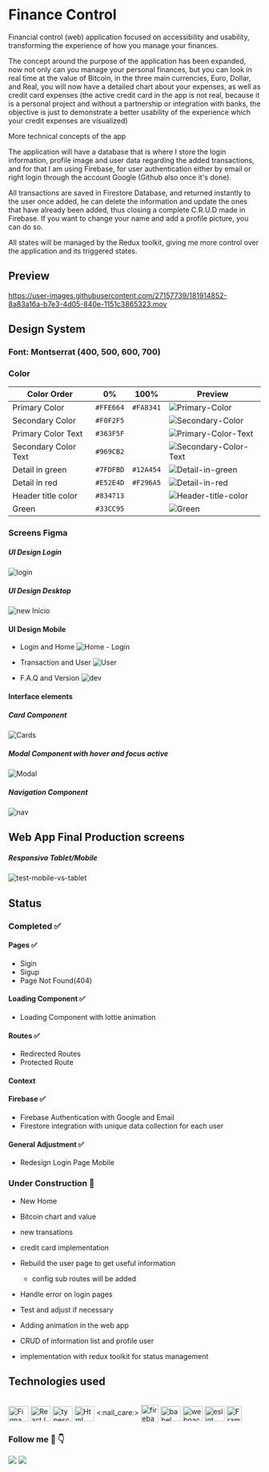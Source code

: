 # Finance Control

Financial control (web) application focused on accessibility and usability, transforming the experience of how you manage your finances.

The concept around the purpose of the application has been expanded, now not only can you manage your personal finances, but you can look in real time at the value of Bitcoin, in the three main currencies, Euro, Dollar, and Real, you will now have a detailed chart about your expenses, as well as credit card expenses (the active credit card in the app is not real, because it is a personal project and without a partnership or integration with banks, the objective is just to demonstrate a better usability of the experience which your credit expenses are visualized)

More technical concepts of the app

The application will have a database that is where I store the login information, profile image and user data regarding the added transactions, and for that I am using Firebase, for user authentication either by email or right login through the account Google (Github also once it's done).


All transactions are saved in Firestore Database, and returned instantly to the user once added, he can delete the information and update the ones that have already been added, thus closing a complete C.R.U.D made in Firebase. If you want to change your name and add a profile picture, you can do so.


All states will be managed by the Redux toolkit, giving me more control over the application and its triggered states.

## Preview 
https://user-images.githubusercontent.com/27157739/181914852-8a83a16a-b7e3-4d05-840e-1151c3865323.mov

## Design System

### Font: Montserrat (400, 500, 600, 700)

### Color
| Color Order |  0% | 100% | Preview  |
|---------------|---------------|---------------|------|
| Primary Color | `#FFE664`  | `#FA8341` |![Primary-Color](https://user-images.githubusercontent.com/27157739/181995021-9573d4c8-36fc-4b62-9320-2e96f01617db.svg) |
| Secondary Color | `#F0F2F5` | | ![Secondary-Color](https://user-images.githubusercontent.com/27157739/181995593-772b8894-8e45-48f1-965a-8dfd33b8dd23.svg) |
| Primary Color Text| `#363F5F` | | ![Primary-Color-Text](https://user-images.githubusercontent.com/27157739/181995687-2e4bc773-95c7-412a-b434-c9d89c4c466d.svg) |
| Secondary Color Text| `#969CB2` | | ![Secondary-Color-Text](https://user-images.githubusercontent.com/27157739/181995595-76335c81-7879-44cf-8243-18482d766895.svg) | 
| Detail in green| `#7FDFBD` | `#12A454` | ![Detail-in-green](https://user-images.githubusercontent.com/27157739/181995791-f8588799-9101-4ccd-96b9-2edb17e8f0f7.svg) |
| Detail in red| `#E52E4D` | `#F296A5` | ![Detail-in-red](https://user-images.githubusercontent.com/27157739/181995896-615fd709-8c88-4a38-a74e-f5370a1eb0c6.svg) |
| Header title color | `#834713` | | ![Header-title-color](https://user-images.githubusercontent.com/27157739/181995922-ac8fd502-df3e-4b73-a8bd-cc740acf28ab.svg) |
| Green | `#33CC95` | | ![Green](https://user-images.githubusercontent.com/27157739/181995934-40715750-0143-4431-bbd6-3fd6c0b7edbc.svg) |



### Screens Figma

##### UI Design Login

![login](https://user-images.githubusercontent.com/27157739/183252681-fac1930f-d5c8-4b09-b6a8-c7f19826650c.png)

##### UI Design Desktop 

![new Início](https://user-images.githubusercontent.com/27157739/188340669-f1b5d6bc-4ecc-47e2-8c8b-1eb203abc1ba.jpg)

#### UI Design Mobile 

- Login and Home
![Home - Login](https://user-images.githubusercontent.com/27157739/188341075-5cb9c3ea-a951-46f2-9bf6-00d4e03146b2.png)

- Transaction and User
![User](https://user-images.githubusercontent.com/27157739/188341083-6ee0ad6a-fae3-4e76-8401-bfa99e9d933e.png)

- F.A.Q and Version
![dev](https://user-images.githubusercontent.com/27157739/188341090-9db8e896-fc3c-4413-a2e9-bbc156acff88.png)

#### Interface elements

##### Card Component
![Cards](https://user-images.githubusercontent.com/27157739/181994918-21d39e53-c566-4130-ab5a-fd7c211a4982.png)


##### Modal Component with hover and focus active
![Modal](https://user-images.githubusercontent.com/27157739/181994924-ae62eec5-4feb-48aa-8008-72e878b46b5b.png)

##### Navigation Component
![nav](https://user-images.githubusercontent.com/27157739/181994926-85dc86fb-e730-4279-9064-791d656e8fca.png)


## Web App Final Production screens

##### Responsivo Tablet/Mobile 
![test-mobile-vs-tablet](https://user-images.githubusercontent.com/27157739/181996059-e5dbb78e-bcf5-4674-bf51-5e6e2f7520e0.png)


## Status

### Completed :white_check_mark:

#### Pages :white_check_mark:

- Sigin
- Sigup
- Page Not Found(404)


#### Loading Component :white_check_mark:

- Loading Component with lottie animation


#### Routes :white_check_mark:

- Redirected Routes
- Protected Route

#### Context 

#### Firebase :white_check_mark:

- Firebase Authentication with Google and Email
- Firestore integration with unique data collection for each user 

#### General Adjustment :white_check_mark:

- Redesign Login Page Mobile


### Under Construction :construction:

- New Home
- Bitcoin chart and value
- new transations
- credit card implementation
- Rebuild the user page to get useful information
  - config sub routes will be added
  
- Handle error on login pages
- Test and adjust if necessary
- Adding animation in the web app
- CRUD of information list and profile user 
- implementation with redux toolkit for status management

## Technologies used

<div style="display: inline_block"><br>
  <img align="center"  alt="Figna" height="30" width="40" src="https://cdn.jsdelivr.net/gh/devicons/devicon/icons/figma/figma-original.svg">
  <img align="center"  alt="ReactJS" height="30" width="40" src="https://cdn.jsdelivr.net/gh/devicons/devicon/icons/react/react-original.svg">
  <img align="center"  alt="typescript" height="30" width="40" src="https://cdn.jsdelivr.net/gh/devicons/devicon/icons/typescript/typescript-original.svg">
  <img align="center"  alt="Html" height="30" width="40" src="https://cdn.jsdelivr.net/gh/devicons/devicon/icons/html5/html5-original.svg">
  <:nail_care:>
   <img align="center"  alt="firebase" height="35" width="35" src="https://cdn.jsdelivr.net/gh/devicons/devicon/icons/firebase/firebase-plain-wordmark.svg">  
  <img align="center"  alt="babel" height="30" width="40" src="https://cdn.jsdelivr.net/gh/devicons/devicon/icons/babel/babel-original.svg">
  <img align="center"  alt="webpack" height="30" width="40" src="https://cdn.jsdelivr.net/gh/devicons/devicon/icons/webpack/webpack-original.svg">
  <img align="center"  alt="eslint" height="30" width="40" src="https://cdn.jsdelivr.net/gh/devicons/devicon/icons/eslint/eslint-original.svg">
  <img align="center"  alt="Frame Motion" height="30" width="30" src="https://user-images.githubusercontent.com/27157739/185726445-a7664858-4301-4e1e-852d-3ca2c7777268.png">

 
 
</div>


### Follow me :hugs: :point_down:
<div> 
  <a href="https://instagram.com/adson.san.dev" target="_blank"><img src="https://img.shields.io/badge/-Instagram-%23E4405F?style=for-the-badge&logo=instagram&logoColor=white" target="_blank"></a>
  <a href="https://www.linkedin.com/in/adson-santos-72ba75140/" target="_blank"><img src="https://img.shields.io/badge/-LinkedIn-%230077B5?style=for-the-badge&logo=linkedin&logoColor=white" target="_blank"></a>
</div>

